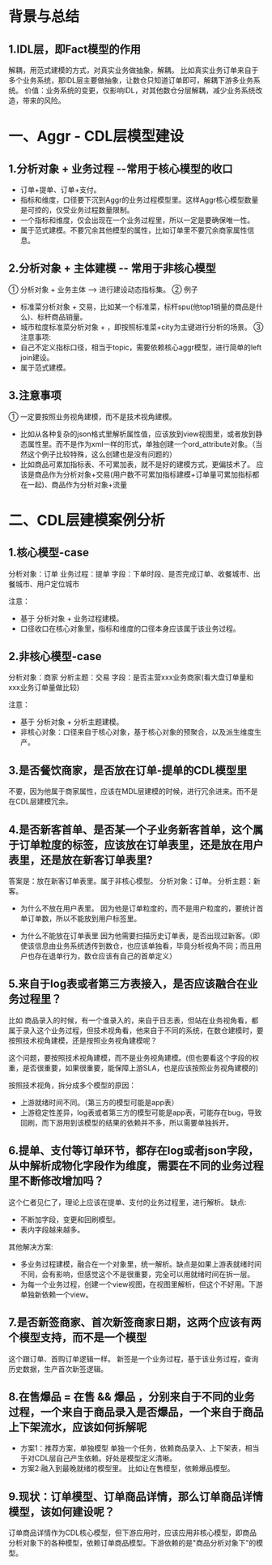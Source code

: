 # 背景与总结
## 1.IDL层，即Fact模型的作用
解耦，用范式建模的方式，对真实业务做抽象，解耦。
比如真实业务订单来自于多个业务系统，那IDL层主要做抽象，让数仓只知道订单即可，解耦下游多业务系统。
价值：业务系统的变更，仅影响IDL，对其他数仓分层解耦，减少业务系统改造，带来的风险。

# 一、Aggr - CDL层模型建设
## 1.分析对象 + 业务过程 --常用于核心模型的收口
* 订单+提单、订单+支付。
* 指标和维度，口径要下沉到Aggr的业务过程模型里。这样Aggr核心模型数量是可控的，仅受业务过程数量限制。
* 一个指标和维度，仅会出现在一个业务过程里，所以一定是要确保唯一性。
* 属于范式建模。不要冗余其他模型的属性，比如订单里不要冗余商家属性信息。

## 2.分析对象 + 主体建模 -- 常用于非核心模型
① 分析对象 + 业务主体 --> 进行建设动态指标集。
② 例子
* 标准菜分析对象 + 交易，比如某一个标准菜，标杆spu(他top1销量的商品是什么)、标杆商品销量。
* 城市粒度标准菜分析对象 + ，即按照标准菜+city为主键进行分析的场景。
③ 注意事项:
* 自己不定义指标口径，相当于topic，需要依赖核心aggr模型，进行简单的left join建设。
* 属于范式建模。

## 3.注意事项
① 一定要按照业务视角建模，而不是技术视角建模。
* 比如从各种复杂的json格式里解析属性值，应该放到view视图里，或者放到静态属性里。而不是作为xml一样的形式，单独创建一个ord_attribute对象。（当然这个例子比较特殊，这么创建也是没有问题的）
* 比如商品可累加指标表、不可累加表，就不是好的建模方式，更偏技术了。
应该是商品作为分析对象+交易(用户数不可累加指标建模+订单量可累加指标都在一起)、商品作为分析对象+流量

# 二、CDL层建模案例分析
## 1.核心模型-case
分析对象：订单
业务过程：提单
字段：下单时段、是否完成订单、收餐城市、出餐城市、用户定位城市

注意：
* 基于 分析对象 + 业务过程建模。
* 口径收口在核心对象里，指标和维度的口径本身应该属于该业务过程。

## 2.非核心模型-case
分析对象：商家
分析主题：交易
字段：是否主营xxx业务商家(看大盘订单量和xxx业务订单量做比较)

注意：
* 基于 分析对象 + 分析主题建模。
* 非核心对象：口径来自于核心对象，基于核心对象的预聚合，以及派生维度生产。

## 3.是否餐饮商家，是否放在订单-提单的CDL模型里
不要，因为他属于商家属性，应该在MDL层建模的时候，进行冗余进来。而不是在CDL层建模冗余。

## 4.是否新客首单、是否某一个子业务新客首单，这个属于订单粒度的标签，应该放在订单表里，还是放在用户表里，还是放在新客订单表里?
答案是：放在新客订单表里。属于非核心模型。
分析对象：订单。
分析主题：新客。

* 为什么不放在用户表里。
因为他是订单粒度的，而不是用户粒度的，要统计首单订单数，所以不能放到用户标签里。

* 为什么不能放在订单表里
因为他需要扫描历史订单表，是否出现过新客。（即使该信息由业务系统透传到数仓，也应该单独看，毕竟分析视角不同；而且用户也存在退单行为，数仓应该有自己的首单定义）

## 5.来自于log表或者第三方表接入，是否应该融合在业务过程里？
比如 商品录入的时候，有一个谁录入的，来自于日志表，但站在业务视角看，都属于录入这个业务过程，但技术视角看，他来自于不同的系统，在数仓建模时，要按照技术视角建模，还是按照业务视角建模呢？

这个问题，要按照技术视角建模，而不是业务视角建模。(但也要看这个字段的权重，是否很重要，如果很重要，能保障上游SLA，也是应该按照业务视角建模的)

按照技术视角，拆分成多个模型的原因：
* 上游就绪时间不同。（第三方的模型可能是app表）
* 上游稳定性差异，log表或者第三方的模型可能是app表，可能存在bug，导致回刷，而下游用到该模型的结果的依赖并不多，所以需要单独拆开。

## 6.提单、支付等订单环节，都存在log或者json字段，从中解析成物化字段作为维度，需要在不同的业务过程里不断修改增加吗？
这个仁者见仁了，理论上应该在提单、支付的业务过程里，进行解析。
缺点:
* 不断加字段，变更和回刷模型。
* 表内字段越来越多。

其他解决方案:
* 多业务过程建模，融合在一个对象里，统一解析。缺点是如果上游表就绪时间不同，会有影响，但感觉这个不是很重要，完全可以用就绪时间在拆一层。
* 为每一个业务过程，创建一个view视图，在视图里解析，但这个不好用。下游单独新依赖一个view。

## 7.是否新签商家、首次新签商家日期，这两个应该有两个模型支持，而不是一个模型
这个跟订单、首购订单逻辑一样。
新签是一个业务过程，基于该业务过程，查询历史数据，生产首次新签逻辑。

## 8.在售爆品 = 在售 && 爆品 ，分别来自于不同的业务过程，一个来自于商品录入是否爆品，一个来自于商品上下架流水，应该如何拆解呢
* 方案1：推荐方案，单独模型
单独一个任务，依赖商品录入、上下架表，相当于对CDL层自己产生依赖。好处是模型定义清晰。
* 方案2:融入到最晚就绪的模型里。
比如让在售模型，依赖爆品模型。

## 9.现状：订单模型、订单商品详情，那么订单商品详情模型，该如何建设呢？
订单商品详情作为CDL核心模型，但下游应用时，应该应用非核心模型，即商品分析对象下的各种模型，依赖订单商品模型。下游依赖的是"商品分析对象下"的模型。

